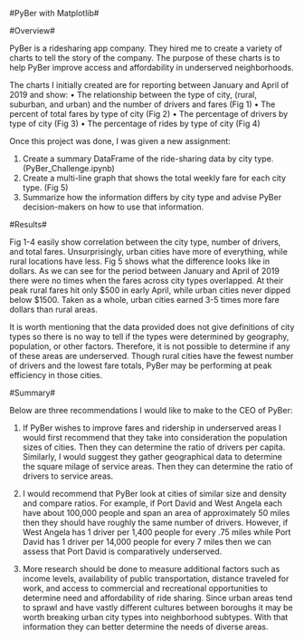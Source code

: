 #PyBer with Matplotlib#
 
#Overview#
 
PyBer is a ridesharing app company. They hired me to create a variety of charts to tell the story of the company. The purpose of these charts is to help PyBer improve access and affordability in underserved neighborhoods.
 
The charts I initially created are for reporting between January and April of 2019 and show:
•	The relationship between the type of city, (rural, suburban, and urban) and the number of drivers and fares (Fig 1)
•	The percent of total fares by type of city (Fig 2)
•	The percentage of drivers by type of city (Fig 3)
•	The percentage of rides by type of city (Fig 4)
 
Once this project was done, I was given a new assignment:
1.	Create a summary DataFrame of the ride-sharing data by city type. (PyBer_Challenge.ipynb)
2.	Create a multi-line graph that shows the total weekly fare for each city type. (Fig 5)
3.	Summarize how the information differs by city type and advise PyBer decision-makers on how to use that information.
 
#Results#
 
Fig 1-4 easily show correlation between the city type, number of drivers, and total fares. Unsurprisingly, urban cities have more of everything, while rural locations have less. Fig 5 shows what the difference looks like in dollars. As we can see for the period between January and April of 2019 there were no times when the fares across city types overlapped. At their peak rural fares hit only $500 in early April, while urban cities never dipped below $1500. Taken as a whole, urban cities earned 3-5 times more fare dollars than rural areas.
 
It is worth mentioning that the data provided does not give definitions of city types so there is no way to tell if the types were determined by geography, population, or other factors. Therefore, it is not possible to determine if any of these areas are underserved. Though rural cities have the fewest number of drivers and the lowest fare totals, PyBer may be performing at peak efficiency in those cities.
 
#Summary#
 
Below are three recommendations I would like to make to the CEO of PyBer:
 
1.	If PyBer wishes to improve fares and ridership in underserved areas I would first recommend that they take into consideration the population sizes of cities. Then they can determine the ratio of drivers per capita. Similarly, I would suggest they gather geographical data to determine the square milage of service areas. Then they can determine the ratio of drivers to service areas.

2.	I would recommend that PyBer look at cities of similar size and density and compare ratios. For example, if Port David and West Angela each have about 100,000 people and span an area of approximately 50 miles then they should have roughly the same number of drivers. However, if West Angela has 1 driver per 1,400 people for every .75 miles while Port David has 1 driver per 14,000 people for every 7 miles then we can assess that Port David is comparatively underserved.

3.	More research should be done to measure additional factors such as income levels, availability of public transportation, distance traveled for work, and access to commercial and recreational opportunities to determine need and affordability of ride sharing. Since urban areas tend to sprawl and have vastly different cultures between boroughs it may be worth breaking urban city types into neighborhood subtypes. With that information they can better determine the needs of diverse areas.
